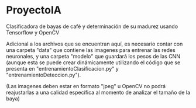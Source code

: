 # ProyectoIA
Clasificadora de bayas de café y determinación de su madurez usando Tensorflow y OpenCV

Adicional a los archivos que se encuentran aquí, es necesario contar con una carpeta "data" que contiene las imagenes para entrenar
las redes neuronales, y una carpeta "modelo" que guardará los pesos de las CNN (aunque esta se puede crear dinámicamente utilizando el 
código que se presenta en "entrenamientoClasificacion.py" y "entrenamientoDeteccion.py").

(Las imagenes deben estar en formato "jpeg" u OpenCV no podrá reajustarlas a una calidad específica al momento de analizar el tamaño de la baya)

